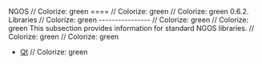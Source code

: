 NGOS                                                                                                                                                                                                     // Colorize: green
====                                                                                                                                                                                                     // Colorize: green
                                                                                                                                                                                                         // Colorize: green
0.6.2. Libraries                                                                                                                                                                                         // Colorize: green
----------------                                                                                                                                                                                         // Colorize: green
                                                                                                                                                                                                         // Colorize: green
This subsection provides information for standard NGOS libraries.                                                                                                                                        // Colorize: green
                                                                                                                                                                                                         // Colorize: green
* [Qt](1.%20Qt/README.md)                                                                                                                                                                                // Colorize: green
